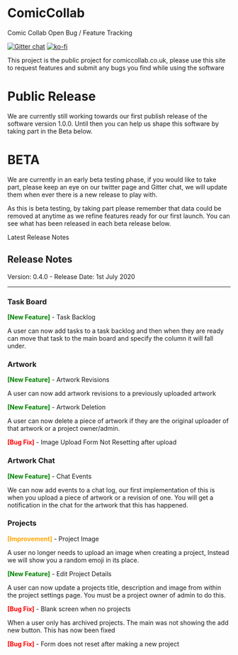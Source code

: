 # ComicCollab
Comic Collab Open Bug / Feature Tracking

[![Gitter chat](https://badges.gitter.im/gitterHQ/gitter.png)](https://gitter.im/ComicCollab/) [![ko-fi](https://www.ko-fi.com/img/githubbutton_sm.svg)](https://ko-fi.com/U7U21Q4HU)

This project is the public project for comiccollab.co.uk, please use this site to request features and submit any bugs you find while using the software

# Public Release
We are currently still working towards our first publish release of the software version 1.0.0. Until then you can help us shape this software by taking part in the Beta below.

# BETA
We are currently in an early beta testing phase, if you would like to take part, please keep an eye on our twitter page and Gitter chat, we will update them when ever there is a new release to play with.

As this is beta testing, by taking part please remember that data could be removed at anytime as we refine features ready for our first launch. You can see what has been released in each beta release below.


Latest Release Notes
## Release Notes
Version: 0.4.0 - Release Date: 1st July 2020

---
### Task Board

<span style="color:green">**[New Feature]**</span> - Task Backlog

A user can now add tasks to a task backlog and then when they are ready can move that task to the main board and specify the column it will fall under.

### Artwork

<span style="color:green">**[New Feature]**</span> - Artwork Revisions

A user can now add artwork revisions to a previously uploaded artwork


<span style="color:green">**[New Feature]**</span> - Artwork Deletion

A user can now delete a piece of artwork if they are the original uploader of that artwork or a project owner/admin.

<span style="color:red">**[Bug Fix]**</span> - Image Upload Form Not Resetting after upload

### Artwork Chat

<span style="color:green">**[New Feature]**</span> - Chat Events

We can now add events to a chat log, our first implementation of this is when you upload a piece of artwork or a revision of one. You will get a notification in the chat for the artwork that this has happened.

### Projects

<span style="color:orange">**[Improvement]**</span> - Project Image

A user no longer needs to upload an image when creating a project, Instead we will show you a random emoji in its place.

<span style="color:green">**[New Feature]**</span> - Edit Project Details

A user can now update a projects title, description and image from within the project settings page. You must be a project owner of admin to do this.

<span style="color:red">**[Bug Fix]**</span> - Blank screen when no projects

When a user only has archived projects. The main was not showing the add new button. This has now been fixed

<span style="color:red">**[Bug Fix]**</span> - Form does not reset after making a new project
